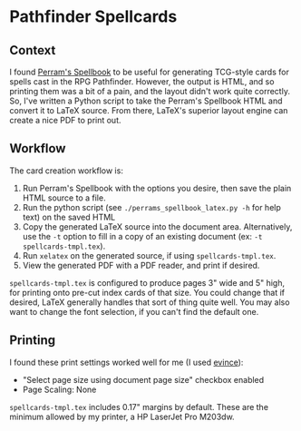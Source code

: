 # Pathfinder Spellcards

## Context

I found [Perram's Spellbook](http://www.thegm.org/perramsSpellbook.php) to be useful for generating TCG-style cards for spells cast in the RPG Pathfinder. However, the output is HTML, and so printing them was a bit of a pain, and the layout didn't work quite correctly. So, I've written a Python script to take the Perram's Spellbook HTML and convert it to LaTeX source. From there, LaTeX's superior layout engine can create a nice PDF to print out.

## Workflow

The card creation workflow is:

1. Run Perram's Spellbook with the options you desire, then save the plain HTML source to a file.
2. Run the python script (see `./perrams_spellbook_latex.py -h` for help text) on the saved HTML
3. Copy the generated LaTeX source into the document area. Alternatively, use the `-t` option to fill in a copy of an existing document (ex: `-t spellcards-tmpl.tex`).
4. Run `xelatex` on the generated source, if using `spellcards-tmpl.tex`.
5. View the generated PDF with a PDF reader, and print if desired.

`spellcards-tmpl.tex` is configured to produce pages 3" wide and 5" high, for printing onto pre-cut index cards of that size. You could change that if desired, LaTeX generally handles that sort of thing quite well. You may also want to change the font selection, if you can't find the default one.

## Printing

I found these print settings worked well for me (I used [evince](https://en.wikipedia.org/wiki/Evince)):

- "Select page size using document page size" checkbox enabled
- Page Scaling: None

`spellcards-tmpl.tex` includes 0.17" margins by default. These are the minimum allowed by my printer, a HP LaserJet Pro M203dw.
